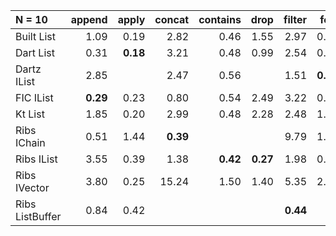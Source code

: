 | N = 10 | append | apply | concat | contains | drop | filter | fold | head | init | map | prepend | reverse | tail | take | update |
| :--- | ---: | ---: | ---: | ---: | ---: | ---: | ---: | ---: | ---: | ---: | ---: | ---: | ---: | ---: | ---: |
| Built List | 1.09 | 0.19 | 2.82 | 0.46 | 1.55 | 2.97 | 0.80 | 0.21 | 2.44 | 3.03 | 1.52 | 2.91 | 2.25 | 1.52 | 1.07 |
| Dart List | 0.31 | **0.18** | 3.21 | 0.48 | 0.99 | 2.54 | 0.90 | 0.19 |   | 2.39 | 0.31 | 2.40 | 1.52 | 1.01 | **0.21** |
| Dartz IList | 2.85 |   | 2.47 | 0.56 |   | 1.51 | **0.59** |   |   | **1.61** | **0.12** | 1.08 | 0.26 |   |   |
| FIC IList | **0.29** | 0.23 | 0.80 | 0.54 | 2.49 | 3.22 | 0.88 | 0.21 | 3.48 | 2.77 | 1.19 | 5.03 | 3.29 | 2.31 | 0.83 |
| Kt List | 1.85 | 0.20 | 2.99 | 0.48 | 2.28 | 2.48 | 1.27 | 0.21 | 4.03 | 3.05 |   | 1.41 | 2.60 | 2.96 |   |
| Ribs IChain | 0.51 | 1.44 | **0.39** |   |   | 9.79 | 1.74 | 0.34 | 8.79 | 1.85 | 0.50 | 1.11 | 2.96 |   |   |
| Ribs IList | 3.55 | 0.39 | 1.38 | **0.42** | **0.27** | 1.98 | 0.92 | **0.15** | 4.58 | 1.64 | 0.12 | **0.94** | **0.03** | **0.64** | 1.64 |
| Ribs IVector | 3.80 | 0.25 | 15.24 | 1.50 | 1.40 | 5.35 | 2.00 | 0.62 | **1.67** | 2.11 | 3.85 | 9.21 | 1.69 | 1.39 | 3.81 |
| Ribs ListBuffer | 0.84 | 0.42 |   |   |   | **0.44** |   | 0.45 |   | 4.63 | 0.82 |   |   |   | 0.43 |
